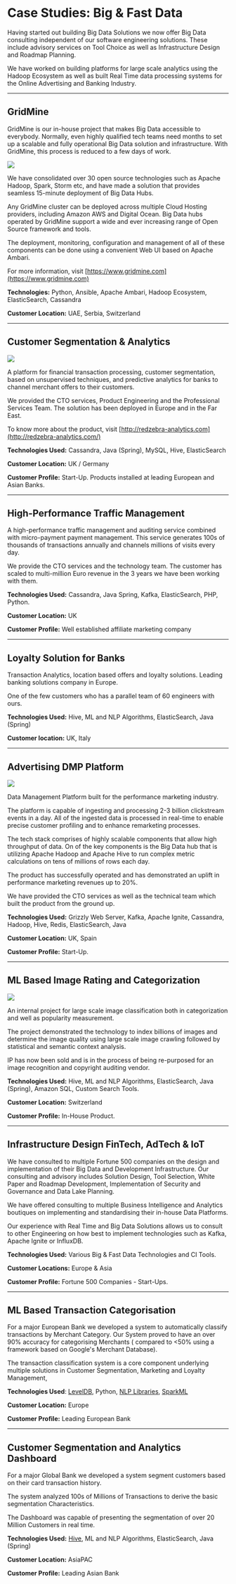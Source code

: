 # Case Studies: Big & Fast Data

Having started out building Big Data Solutions we now offer Big Data consulting independent of our software engineering solutions. These include advisory services on Tool Choice as well as Infrastructure Design and Roadmap Planning.

We have worked on building platforms for large scale analytics using the Hadoop Ecosystem as well as built Real Time data processing systems for the Online Advertising  and Banking Industry.

---

## GridMine

GridMine is our in-house project that makes Big Data accessible to everybody. Normally, even highly qualified tech teams need months to set up a scalable and fully operational Big Data solution and infrastructure. With GridMine, this process is reduced to a few days of work.

![](http://www.gridmine.com/images/product/clusterDesign.png)

We have consolidated over 30 open source technologies such as Apache Hadoop, Spark, Storm etc, and have made a solution that provides seamless 15-minute deployment of Big Data Hubs.

Any GridMine cluster can be deployed across multiple Cloud Hosting providers, including Amazon AWS and Digital Ocean. Big Data hubs operated by GridMine support a wide and ever increasing range of Open Source framework and tools.

The deployment, monitoring, configuration and management of all of these components can be done using a convenient Web UI based on Apache Ambari.

For more information, visit [https://www.gridmine.com](https://www.gridmine.com)

**Technologies:** Python, Ansible, Apache Ambari, Hadoop Ecosystem, ElasticSearch, Cassandra

**Customer Location:** UAE, Serbia, Switzerland

---

## Customer Segmentation & Analytics

![](http://finovate.com/wp-content/uploads/2015/01/d8b0af3e47fbaaea5daebb3b86d19f4e269648884.jpg)

A platform for financial transaction processing, customer segmentation, based on unsupervised techniques, and predictive analytics for banks to channel merchant offers to their customers.

We provided the CTO services, Product Engineering and the Professional Services Team. The solution has been deployed in Europe and in the Far East.

To know more about the product, visit [http://redzebra-analytics.com](http://redzebra-analytics.com/)

**Technologies Used:** Cassandra, Java \(Spring\), MySQL, Hive, ElasticSearch

**Customer Location:** UK / Germany

**Customer Profile:** Start-Up. Products installed at leading European and Asian Banks.

---

## High-Performance Traffic Management

A high-performance traffic management and auditing service combined with micro-payment payment management. This service generates 100s of thousands of transactions annually and channels millions of visits every day.

We provide the CTO services and the technology team. The customer has scaled to multi-million Euro revenue in the 3 years we have been working with them.

**Technologies Used:** Cassandra, Java Spring, Kafka, ElasticSearch, PHP, Python.

**Customer Location:** UK

**Customer Profile:** Well established affiliate marketing company

---

## Loyalty Solution for Banks

Transaction Analytics, location based offers and loyalty solutions. Leading banking solutions company in Europe.

One of the few customers who has a parallel team of 60 engineers with ours.

**Technologies Used:** Hive, ML and NLP Algorithms,  ElasticSearch, Java \(Spring\)

**Customer location:** UK, Italy

---

## Advertising DMP Platform

![](http://www.richardpchapman.com/wp-content/uploads/2016/08/biddly-web-design-3-1600x961.jpg)

Data Management Platform built for the performance marketing industry.

The platform is capable of ingesting and processing 2-3 billion clickstream events in a day. All of the ingested data is processed in real-time to enable precise customer profiling and to enhance remarketing processes.

The tech stack comprises of highly scalable components that allow high throughput of data. On of the key components is the Big Data hub that is utilizing Apache Hadoop and Apache Hive to run complex metric calculations on tens of millions of rows each day.

The product has successfully operated and has demonstrated an uplift in performance marketing revenues up to 20%.

We have provided the CTO services as well as the technical team which built the product from the ground up.

**Technologies Used:** Grizzly Web Server, Kafka, Apache Ignite, Cassandra, Hadoop, Hive, Redis, ElasticSearch, Java

**Customer Location:** UK, Spain

**Customer Profile:** Start-Up.

---

## ML Based Image Rating and Categorization

![](https://scontent-vie1-1.xx.fbcdn.net/v/t1.0-9/600629_343930645712285_582335601_n.png?oh=1c4597015bdae9592f6c77302ed26a4e&oe=5A3B2EE3)

An internal project for large scale image classification both in categorization and well as popularity measurement.

The project demonstrated the technology to index billions of images and determine the image quality using large scale image crawling followed by statistical and semantic context analysis.

IP has now been sold and is in the process of being re-purposed for an image recognition and copyright auditing vendor.

**Technologies Used:** Hive, ML and NLP Algorithms,  ElasticSearch, Java \(Spring\), Amazon SQL, Custom Search Tools.

**Customer Location:** Switzerland

**Customer Profile:** In-House Product.

---

## Infrastructure Design FinTech, AdTech & IoT

We have consulted to multiple Fortune 500 companies on the design and implementation of their Big Data and Development Infrastructure. Our consulting and advisory includes Solution Design, Tool Selection, White Paper and Roadmap Development, Implementation of Security and Governance and Data Lake Planning.

We have offered consulting to multiple Business Intelligence and Analytics boutiques on implementing and standardising their in-house Data Platforms.

Our experience with Real Time and Big Data Solutions allows us to consult to other Engineering on how best to implement technologies such as Kafka, Apache Ignite or InfluxDB.

**Technologies Used:** Various Big & Fast Data Technologies and CI Tools.

**Customer Locations:** Europe & Asia

**Customer Profile:** Fortune 500 Companies - Start-Ups.

---

## ML Based Transaction Categorisation

For a major European Bank we developed a system to automatically classify transactions by Merchant Category. Our System proved to have an over 90% accuracy for categorising Merchants \( compared to &lt;50% using a framework based on Google's Merchant Database\).

The transaction classification system is a core component underlying multiple solutions in Customer Segmentation, Marketing and Loyalty Management,

**Technologies Used**: [LevelDB](https://github.com/google/leveldb), Python, [NLP Libraries](https://elitedatascience.com/python-nlp-libraries), [SparkML](https://spark.apache.org/docs/latest/ml-guide.html)

**Customer Location:** Europe

**Customer Profile:** Leading European Bank

---

## Customer Segmentation and Analytics Dashboard

For a major Global Bank we developed a system segment customers based on their card transaction history.

The system analyzed 100s of Millions of Transactions to derive the basic segmentation Characteristics.

The Dashboard was capable of presenting the segmentation of over 20 Million Customers in real time.

**Technologies Used:** [Hive](https://hive.apache.org/), ML and NLP Algorithms,  ElasticSearch, Java \(Spring\)

**Customer Location:** AsiaPAC

**Customer Profile:** Leading Asian Bank

## 



